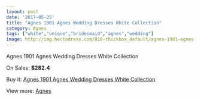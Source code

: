```yaml
---
layout: post
date: '2017-05-25'
title: "Agnes 1901 Agnes Wedding Dresses White Collection"
category: Agnes
tags: ["white","unique","bridesmaid","agnes","wedding"]
image: http://img.hectodress.com/810-thickbox_default/agnes-1901-agnes-wedding-dresses-white-collection.jpg
---
```

Agnes 1901 Agnes Wedding Dresses White Collection

On Sales: **$282.4**
<a href="https://www.hectodress.com/agnes/545-agnes-1901-agnes-wedding-dresses-white-collection.html"><amp-img layout="responsive" width="600" height="600" src="//img.hectodress.com/810-thickbox_default/agnes-1901-agnes-wedding-dresses-white-collection.jpg" alt="Agnes 1901 Agnes Wedding Dresses White Collection 0" /></a>

Buy it: [Agnes 1901 Agnes Wedding Dresses White Collection](https://www.hectodress.com/agnes/545-agnes-1901-agnes-wedding-dresses-white-collection.html "Agnes 1901 Agnes Wedding Dresses White Collection")

View more: [Agnes](https://www.hectodress.com/6-agnes "Agnes")